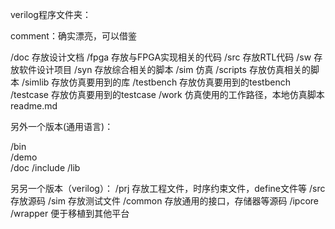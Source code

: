 verilog程序文件夹：

comment：确实漂亮，可以借鉴

/doc        存放设计文档
/fpga       存放与FPGA实现相关的代码
/src        存放RTL代码
/sw         存放软件设计项目
/syn        存放综合相关的脚本
/sim        仿真
    /scripts        存放仿真相关的脚本
    /simlib         存放仿真要用到的库
    /testbench      存放仿真要用到的testbench
    /testcase       存放仿真要用到的testcase
    /work           仿真使用的工作路径，本地仿真脚本
readme.md


另外一个版本(通用语言)：

/bin        
/demo       
/doc
/include
/lib

另另一个版本（verilog）：
/prj            存放工程文件，时序约束文件，define文件等
/src            存放源码
/sim            存放测试文件
    /common     存放通用的接口，存储器等源码
    /ipcore
    /wrapper    便于移植到其他平台

